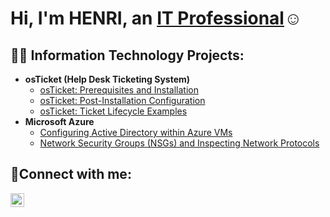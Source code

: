 <h1>Hi, I'm HENRI, an <a href="https://linkedin.com/in/henri-moussakayi-3a4ba7294">IT Professional</a>☺</h1>

<h2>👨‍💻 Information Technology Projects:</h2>

- <b>osTicket (Help Desk Ticketing System)</b>
  - [osTicket: Prerequisites and Installation](https://github.com/HERNIMOUSSAKAYI/osticket-prereqs-)
  - [osTicket: Post-Installation Configuration](https://github.com/teddyjoseph/post-install-config)
  - [osTicket: Ticket Lifecycle Examples](https://github.com/teddyjoseph/ticket-lifecycle)
- <b>Microsoft Azure</b>
  - [Configuring Active Directory within Azure VMs](https://github.com/teddyjoseph/configure-ad)
  - [Network Security Groups (NSGs) and Inspecting Network Protocols](https://github.com/teddyjoseph/azure-network-protocols)

<h2>🤳Connect with me:</h2>


[<img align="left" alt="Josh | LinkedIn" width="22px" src="https://cdn.jsdelivr.net/npm/simple-icons@v3/icons/linkedin.svg" />][linkedin]



[linkedin]: https://linkedin.com/in/henri-moussakayi-3a4ba7294
